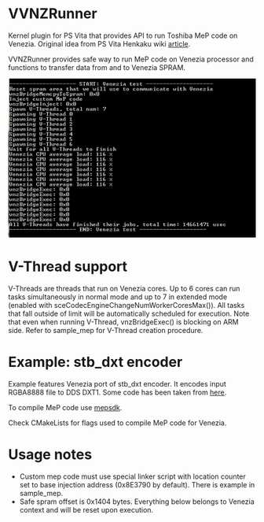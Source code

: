 # VVNZRunner

Kernel plugin for PS Vita that provides API to run Toshiba MeP code on Venezia.
Original idea from PS Vita Henkaku wiki [article](https://wiki.henkaku.xyz/vita/Venezia).

VVNZRunner provides safe way to run MeP code on Venezia processor and functions to transfer data from and to Venezia SPRAM.

![alt text](https://github.com/GrapheneCt/VVNZRunner/blob/main/scr.PNG?raw=true)

# V-Thread support

V-Threads are threads that run on Venezia cores. Up to 6 cores can run tasks simultaneously in normal mode and up to 7 in extended mode (enabled with sceCodecEngineChangeNumWorkerCoresMax()). All tasks that fall outside of limit will be automatically scheduled for execution. Note that even when running V-Thread, vnzBridgeExec() is blocking on ARM side. Refer to sample_mep for V-Thread creation procedure.

# Example: stb_dxt encoder

Example features Venezia port of stb_dxt encoder. It encodes input RGBA8888 file to DDS DXT1. Some code has been taken from [here](https://github.com/imgdrop/dds.js/blob/038d7d9518e1d19cbec94a91e7d3d4d39cfab948/encode/dds-enc.c).

To compile MeP code use [mepsdk](https://github.com/TeamMolecule/mepsdk).

Check CMakeLists for flags used to compile MeP code for Venezia.

# Usage notes

- Custom mep code must use special linker script with location counter set to base injection address (0x8E3790 by default). There is example in sample_mep.
- Safe spram offset is 0x1404 bytes. Everything below belongs to Venezia context and will be reset upon execution.


